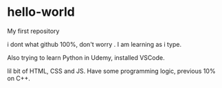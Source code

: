 # hello-world
My first repository

i dont what github 100%, don't worry . I am learning as i type.

Also trying to learn Python in Udemy, installed VSCode.

lil bit of HTML, CSS and JS.
Have some programming logic, previous 10% on C++.
